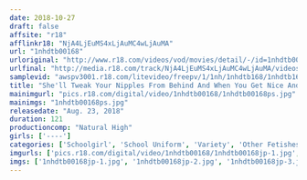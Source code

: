 ```yaml
---
date: 2018-10-27
draft: false
affsite: "r18"
afflinkr18: "NjA4LjEuMS4xLjAuMC4wLjAuMA"
url: "1nhdtb00168"
urloriginal: "http://www.r18.com/videos/vod/movies/detail/-/id=1nhdtb00168"
urlfinal: "http://media.r18.com/track/NjA4LjEuMS4xLjAuMC4wLjAuMA/videos/vod/movies/detail/-/id=1nhdtb00168"
samplevid: "awspv3001.r18.com/litevideo/freepv/1/1nh/1nhdtb168/1nhdtb168_dmb_w.mp4"
title: "She'll Tweak Your Nipples From Behind And When You Get Nice And Hard She'll Give You A Drool-Lubed Handjob"
mainimgurl: "pics.r18.com/digital/video/1nhdtb00168/1nhdtb00168ps.jpg"
mainimgs: "1nhdtb00168ps.jpg"
releasedate: "Aug. 23, 2018"
duration: 121
productioncomp: "Natural High"
girls: ['----']
categories: ['Schoolgirl', 'School Uniform', 'Variety', 'Other Fetishes', 'Kiss Kiss', 'Handjob', 'Hi-Def']
imgurls: ['pics.r18.com/digital/video/1nhdtb00168/1nhdtb00168jp-1.jpg', 'pics.r18.com/digital/video/1nhdtb00168/1nhdtb00168jp-2.jpg', 'pics.r18.com/digital/video/1nhdtb00168/1nhdtb00168jp-3.jpg', 'pics.r18.com/digital/video/1nhdtb00168/1nhdtb00168jp-4.jpg', 'pics.r18.com/digital/video/1nhdtb00168/1nhdtb00168jp-5.jpg', 'pics.r18.com/digital/video/1nhdtb00168/1nhdtb00168jp-6.jpg', 'pics.r18.com/digital/video/1nhdtb00168/1nhdtb00168jp-7.jpg', 'pics.r18.com/digital/video/1nhdtb00168/1nhdtb00168jp-8.jpg', 'pics.r18.com/digital/video/1nhdtb00168/1nhdtb00168jp-9.jpg', 'pics.r18.com/digital/video/1nhdtb00168/1nhdtb00168jp-10.jpg', 'pics.r18.com/digital/video/1nhdtb00168/1nhdtb00168jp-11.jpg', 'pics.r18.com/digital/video/1nhdtb00168/1nhdtb00168jp-12.jpg', 'pics.r18.com/digital/video/1nhdtb00168/1nhdtb00168jp-13.jpg', 'pics.r18.com/digital/video/1nhdtb00168/1nhdtb00168jp-14.jpg', 'pics.r18.com/digital/video/1nhdtb00168/1nhdtb00168jp-15.jpg', 'pics.r18.com/digital/video/1nhdtb00168/1nhdtb00168jp-16.jpg', 'pics.r18.com/digital/video/1nhdtb00168/1nhdtb00168jp-17.jpg', 'pics.r18.com/digital/video/1nhdtb00168/1nhdtb00168jp-18.jpg', 'pics.r18.com/digital/video/1nhdtb00168/1nhdtb00168jp-19.jpg', 'pics.r18.com/digital/video/1nhdtb00168/1nhdtb00168jp-20.jpg']
imgs: ['1nhdtb00168jp-1.jpg', '1nhdtb00168jp-2.jpg', '1nhdtb00168jp-3.jpg', '1nhdtb00168jp-4.jpg', '1nhdtb00168jp-5.jpg', '1nhdtb00168jp-6.jpg', '1nhdtb00168jp-7.jpg', '1nhdtb00168jp-8.jpg', '1nhdtb00168jp-9.jpg', '1nhdtb00168jp-10.jpg', '1nhdtb00168jp-11.jpg', '1nhdtb00168jp-12.jpg', '1nhdtb00168jp-13.jpg', '1nhdtb00168jp-14.jpg', '1nhdtb00168jp-15.jpg', '1nhdtb00168jp-16.jpg', '1nhdtb00168jp-17.jpg', '1nhdtb00168jp-18.jpg', '1nhdtb00168jp-19.jpg', '1nhdtb00168jp-20.jpg']
---
```

